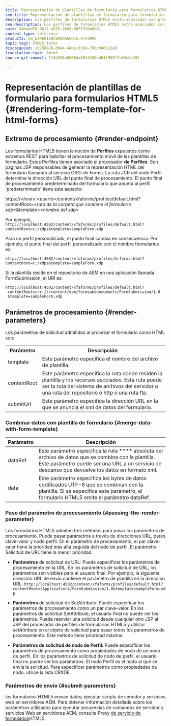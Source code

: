 ```yaml
---
title: Representación de plantillas de formulario para formularios HTML5
seo-title: Representación de plantillas de formulario para formularios HTML5
description: Los perfiles de formularios HTML5 están asociados con procesamientos de perfil. Los procesamientos de Perfil son páginas JSP responsables de generar una representación HTML del formulario llamando al servicio OSGi de Forms.
seo-description: Los perfiles de formularios HTML5 están asociados con procesamientos de perfil. Los procesamientos de Perfil son páginas JSP responsables de generar una representación HTML del formulario llamando al servicio OSGi de Forms.
uuid: 34daed78-0611-4355-9698-0d7f758e6b61
content-type: reference
products: SG_EXPERIENCEMANAGER/6.4/FORMS
topic-tags: hTML5_forms
discoiquuid: cb75b826-d044-44be-b364-790c046513e0
translation-type: tm+mt
source-git-commit: f13d358a6508da5813186ed61f959f7a84e6c19f

---
```



# Representación de plantillas de formulario para formularios HTML5 {#rendering-form-template-for-html-forms}

## Extremo de procesamiento {#render-endpoint}

Los formularios HTML5 tienen la noción de **Perfiles** expuestos como extremos REST para habilitar el procesamiento móvil de las plantillas de formulario. Estos Perfiles tienen asociado el procesador **de Perfiles**. Son páginas JSP responsables de generar la representación HTML del formulario llamando al servicio OSGi de Forms. La ruta JCR del nodo Perfil determina la dirección URL del punto final de procesamiento. El punto final de procesamiento predeterminado del formulario que apunta al perfil &#39;predeterminado&#39; tiene este aspecto:

https://&lt;*host*>:&lt;*puerto*>/content/xfaforms/profiles/default.html?contentRoot=&lt;*ruta de la carpeta que contiene el formulario xdp*>&amp;template=&lt;*nombre del xdp*>

Por ejemplo, `http://localhost:4502/content/xfaforms/profiles/default.html?contentRoot=c:/xdps&template=sampleForm.xdp`

Para un perfil personalizado, el punto final cambia en consecuencia. Por ejemplo, el punto final del perfil personalizado con el nombre formularios es:

`http://localhost:4502/content/xfaforms/profiles/hrforms.html?contentRoot=c:/xdps&template=sampleForm.xdp`

Si la plantilla reside en el repositorio de AEM en una aplicación llamada FormSubmission, el URI es:

```
http://localhost:4502/content/xfaforms/profiles/default.html?
 contentRoot=crx:///content/dam/formsanddocuments/FormSubmission/1.0
 &template=sampleForm.xdp
```

## Parámetros de procesamiento {#render-parameters}

Los parámetros de solicitud admitidos al procesar el formulario como HTML son:

<table> 
 <tbody> 
  <tr> 
   <th><strong>Parámetro </strong></th> 
   <th><strong>Descripción</strong></th> 
  </tr> 
  <tr> 
   <td>template<br /> </td> 
   <td>Este parámetro especifica el nombre del archivo de plantilla.<br /> </td> 
  </tr> 
  <tr> 
   <td>contentRoot<br /> </td> 
   <td>Este parámetro especifica la ruta donde residen la plantilla y los recursos asociados. Esta ruta puede ser la ruta del sistema de archivos del servidor o una ruta del repositorio o http o una ruta ftp.<br /> </td> 
  </tr> 
  <tr> 
   <td>submitUrl<br /> </td> 
   <td>Este parámetro especifica la dirección URL en la que se anuncia el xml de datos del formulario.<br /> </td> 
  </tr> 
 </tbody> 
</table>

### Combinar datos con plantilla de formulario {#merge-data-with-form-template}

| Parámetro | Descripción |
|---|---|
| dataRef | Este parámetro especifica la ruta **** absoluta del archivo de datos que se combina con la plantilla. Este parámetro puede ser una URL a un servicio de descanso que devuelve los datos en formato xml. |
| data | Este parámetro especifica los bytes de datos codificados UTF-8 que se combinan con la plantilla. Si se especifica este parámetro, el formulario HTML5 omite el parámetro dataRef. |

### Paso del parámetro de procesamiento {#passing-the-render-parameter}

Los formularios HTML5 admiten tres métodos para pasar los parámetros de procesamiento. Puede pasar parámetros a través de direcciones URL, pares clave-valor y nodo perfil. En el parámetro de procesamiento, el par clave-valor tiene la prioridad más alta seguida del nodo de perfil. El parámetro Solicitud de URL tiene la menor prioridad.

* **Parámetros** de solicitud de URL: Puede especificar los parámetros de procesamiento en la URL. En los parámetros de solicitud de URL, los parámetros son visibles para el usuario final. Por ejemplo, la siguiente dirección URL de envío contiene el parámetro de plantilla en la dirección URL: `http://localhost:4502/content/xfaforms/profiles/default.html?contentRoot=/Applications/FormSubmission/1.0&template=sampleForm.xdp`

* **Parámetros** de solicitud de SetAttribute: Puede especificar los parámetros de procesamiento como un par clave-valor. En los parámetros de solicitud SetAttribute, el usuario final no puede ver los parámetros. Puede reenviar una solicitud desde cualquier otro JSP al JSP del procesador de perfiles de formularios HTML5 y utilizar *setAttribute* en el objeto de solicitud para pasar todos los parámetros de procesamiento. Este método tiene prioridad máxima.

* **Parámetros de solicitud de nodo de Perfil:** Puede especificar los parámetros de procesamiento como propiedades de nodo de un nodo de perfil. En los parámetros de solicitud de nodo de perfil, el usuario final no puede ver los parámetros. El nodo Perfil es el nodo al que se envía la solicitud. Para especificar parámetros como propiedades de nodo, utilice la lista CRXDE.

### Parámetros de envío {#submit-parameters}

los formularios HTML5 envían datos; ejecutar scripts de servidor y servicios web en servidores AEM. Para obtener información detallada sobre los parámetros utilizados para ejecutar secuencias de comandos de servidor y servicios Web en servidores AEM, consulte Proxy [de servicio de formularios](/help/forms/using/service-proxy.md)HTML5.
